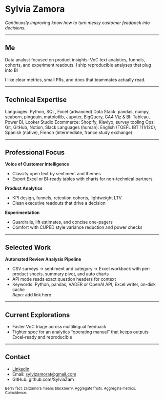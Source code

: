 # Sylvia Zamora
*Continuosly improving know how to turn messy customer feedback into decisions.*

---

## Me
Data analyst focused on product insights: VoC text analytics, funnels, cohorts, and experiment readouts. I ship reproducible analyses that plug into BI

I like clear metrics, small PRs, and docs that teammates actually read.

---

## Technical Expertise
Languages: Python, SQL, Excel (advanced)
Data Stack: pandas, numpy, seaborn, pingouin, matplotlib, Jupyter, BigQuery, GA4
Viz & BI: Tableau, Power BI, Looker Studio
Ecommerce: Shopify, Klaviyo, survey tooling
Ops: Git, GitHub, Notion, Slack
Languages (human): English (TOEFL IBT 111/120), Spanish (native), French (intermediate, france study exchange)


---

## Professional Focus

**Voice of Customer Intelligence**
- Classify open text by sentiment and themes
- Export Excel or BI-ready tables with charts for non-technical partners

**Product Analytics**
- KPI design, funnels, retention cohorts, lightweight LTV
- Clean executive readouts that drive a decision

**Experimentation**
- Guardrails, lift estimates, and concise one-pagers
- Comfort with CUPED style variance reduction and power checks

---

## Selected Work

**Automated Review Analysis Pipeline**
- CSV surveys → sentiment and category → Excel workbook with per-product sheets, summary pivot, and auto charts
- API mode reads exact question headers for context
- Keywords: Python, pandas, VADER or OpenAI API, Excel writer, on-disk cache  
*Repo:* add link here

---

## Current Explorations
- Faster VoC triage across multilingual feedback
- Tighter spec for an analytics “operating manual” that keeps outputs Excel-ready and reproducible

---

## Contact
- [LinkedIn](https://www.linkedin.com/in/sylvia-zamora-b2101818b/)
- Email: sylvizamorat@gmail.com
- GitHub: github.com/SylviaZam

<sub>Berry fact: zarzamora means blackberry. Aggregate fruits. Aggregate metrics. Coincidence.</sub>
